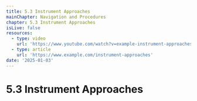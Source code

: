 ```yaml
---
title: 5.3 Instrument Approaches
mainChapter: Navigation and Procedures
chapter: 5.3 Instrument Approaches
isLive: false
resources:
  - type: video
    url: 'https://www.youtube.com/watch?v=example-instrument-approaches'
  - type: article
    url: 'https://www.example.com/instrument-approaches'
date: '2025-01-03'
---
```


# 5.3 Instrument Approaches
